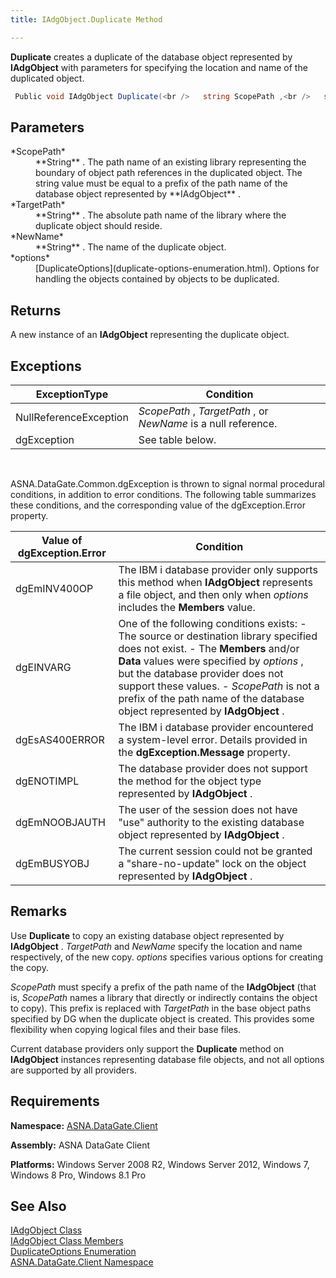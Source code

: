 ```yaml
---
title: IAdgObject.Duplicate Method

---
```


**Duplicate** creates a duplicate of the database object represented by **IAdgObject** with parameters for specifying the location and name of the duplicated object.

```cs
 Public void IAdgObject Duplicate(<br />   string ScopePath ,<br />   string TargetPath ,<br />   string NewName ,<br />[DuplicateOptions](duplicate-options-enumeration.html) options<br />);
```

## Parameters

<dl>
        <dt>
 *ScopePath* 
        </dt>
        <dd>
**String** . The path name of an existing library representing the boundary of object path references in the duplicated object. The string value must be equal to a prefix of the path name of the database object represented by **IAdgObject** .
</dd>
        <dt>
 *TargetPath* 
        </dt>
        <dd>
**String** . The absolute path name of the library where the duplicate object should reside.
</dd>
        <dt>
 *NewName* 
        </dt>
        <dd>
**String** . The name of the duplicate object.
</dd>
        <dt>
 *options* 
        </dt>
        <dd>
[DuplicateOptions](duplicate-options-enumeration.html). Options for handling the objects contained by objects to be duplicated.
</dd>
</dl>

## Returns

A new instance of an **IAdgObject** representing the duplicate object.
## Exceptions



| ExceptionType | Condition |
| ---- | ---- |
| NullReferenceException | *ScopePath* , *TargetPath* , or *NewName* is a null reference. |
| dgException | See table below. |



<br />

ASNA.DataGate.Common.dgException is thrown to signal normal procedural conditions, in addition to error conditions. The following table summarizes these conditions, and the corresponding value of the <span>dgException.Error</span> property.
<br />



| Value of dgException.Error | Condition |
| ---- | ---- |
| dgEmINV400OP | The IBM i database provider only supports this method when **IAdgObject** represents a file object, and then only when *options* includes the **Members** value. |
| dgEINVARG | One of the following conditions exists:   - The source or destination library specified does not exist. - The **Members**  and/or **Data**  values were specified  										by *options* , but the database provider does not support these  									values. - *ScopePath*  is not a prefix of the path name of the database object  										represented by **IAdgObject** . |
| dgEsAS400ERROR | The IBM i database provider encountered a system-level error. Details provided in the **dgException.Message** property. |
| dgENOTIMPL | The database provider does not support the method for the object type represented by **IAdgObject** . |
| dgEmNOOBJAUTH | The user of the session does not have "use" authority to the existing database object represented by **IAdgObject** . |
| dgEmBUSYOBJ | The current session could not be granted a "share-no-update" lock on the object represented by **IAdgObject** . |



## Remarks

Use **Duplicate** to copy an existing database object represented by **IAdgObject** . *TargetPath* and *NewName* specify the location and name respectively, of the new copy. *options* specifies various options for creating the copy.

*ScopePath* must specify a prefix of the path name of the **IAdgObject** (that is, *ScopePath* names a library that directly or indirectly contains the object to copy). This prefix is replaced with *TargetPath* in the base object paths specified by DG when the duplicate object is created. This provides some flexibility when copying logical files and their base files.

Current database providers only support the **Duplicate** method on **IAdgObject** instances representing database file objects, and not all options are supported by all providers.
## Requirements

<span> **Namespace:** [ASNA.DataGate.Client](datagate-client-namespace.html) </span> 

<span> **Assembly:** ASNA DataGate Client</span> 

**Platforms:** Windows Server 2008 R2, Windows Server 2012, Windows 7, Windows 8 Pro, Windows 8.1 Pro 
## See Also


[IAdgObject Class](iadg-object-class.html)
      <br />
[IAdgObject Class Members](iadg-object-members.html)
      <br />
[DuplicateOptions Enumeration](duplicate-options-enumeration.html)
      <br />
[ASNA.DataGate.Client Namespace](datagate-client-namespace.html)

